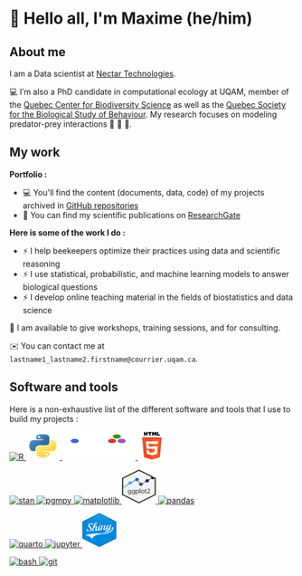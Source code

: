 # 👋 Hello all, I'm Maxime (he/him)

## About me

I am a Data scientist at [Nectar Technologies](https://www.nectar.buzz/).

💻 I’m also a PhD candidate in computational ecology at UQAM, member of the [Quebec Center for Biodiversity Science](https://qcbs.ca/) as well as the [Quebec Society for the Biological Study of Behaviour](https://www.sqebc.org/). My research focuses on modeling predator-prey interactions 🐃 :arrows_counterclockwise: :tiger2:.

## My work

**Portfolio :**  
- 💻 You'll find the content (documents, data, code) of my projects archived in [GitHub repositories](https://github.com/quantitative-ecologist?tab=repositories)
- 📖 You can find my scientific publications on [ResearchGate](https://www.researchgate.net/profile/Maxime-Fraser-Franco)

**Here is some of the work I do :**
- ⚡ I help beekeepers optimize their practices using data and scientific reasoning
- ⚡ I use statistical, probabilistic, and machine learning models to answer biological questions
- ⚡ I develop online teaching material in the fields of biostatistics and data science

💬 I am available to give workshops, training sessions, and for consulting.

✉️ You can contact me at `lastname1_lastname2.firstname@courrier.uqam.ca`. 

## Software and tools

Here is a non-exhaustive list of the different software and tools that I use to build my projects :

<p align="left"> <a href="https://www.r-project.org/" target="_blank"> <img src="https://www.r-project.org/Rlogo.png" alt="R" width="60" height="50"/> </a> <a href="https://www.python.org/" target="_blank"> <img src="https://raw.githubusercontent.com/devicons/devicon/master/icons/python/python-original.svg" alt="python" width="60" height="50"/> </a> <a href="https://julialang.org/" target="_blank"> <img src="https://raw.githubusercontent.com/JuliaLang/julia-logo-graphics/master/images/julia-logo-dark.svg" alt="Julia" width="130" height="50"/> </a> <a href="https://html.spec.whatwg.org/" target="_blank"> <img src="https://raw.githubusercontent.com/devicons/devicon/master/icons/html5/html5-original-wordmark.svg" alt="html5" width="50" height="50"/>

<p align="left"> <a href="https://mc-stan.org/" target="_blank"> <img src="https://mc-stan.org/images/stan_logo.png" alt="stan" width="50" height="50"/> </a> <a align="left"> <a href="https://pgmpy.org/" target="_blank"> <img src="https://pgmpy.org/_static/logo.png" alt="pgmpy" width="60" height="60"/> </a> <a align="left"> <a href="https://matplotlib.org/stable/" target="_blank"> <img src="https://matplotlib.org/stable/_images/sphx_glr_logos2_001_2_00x.png" alt="matplotlib" width="60" height="60"/> </a> <a align="left"> <a href="https://ggplot2.tidyverse.org/" target="_blank"> <img src="https://raw.githubusercontent.com/rstudio/hex-stickers/main/SVG/ggplot2.svg" alt="ggplot2" width="60" height="60"/> </a> <a align="left"> <a href="https://pandas.pydata.org/" target="_blank"> <img src="https://pandas.pydata.org/static/img/pandas_white.svg" alt="pandas" width="120" height="60"/>

<p align="left"> <a href="https://quarto.org/" target="_blank"> <img src="https://quarto.org/quarto.png" alt="quarto" width="160" height="40"/> </a> <a href="https://jupyter.org/" target="_blank"> <img src="https://jupyter.org/assets/logos/rectanglelogo-greytext-orangebody-greymoons.svg" alt="jupyter" width="160" height="40"/> </a> <a href="https://shiny.posit.co/" target="_blank"> <img src="https://raw.githubusercontent.com/rstudio/hex-stickers/main/SVG/shiny.svg" alt="shiny" width="60" height="60"/>

<p align="left"> <a href="https://www.gnu.org/software/bash/" target="_blank"> <img src="https://raw.githubusercontent.com/odb/official-bash-logo/master/assets/Logos/Icons/SVG/16x16_white.svg" alt="bash" width="60" height="60"/> </a> <a align="left"> </a> <a href="https://git-scm.com/" target="_blank"> <img src="https://git-scm.com/images/logos/downloads/Git-Logo-1788C.svg" alt="git" width="80" height="60"/>
